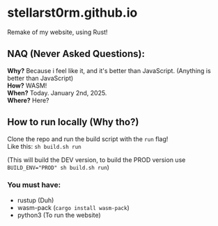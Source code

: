 # stellarst0rm.github.io
Remake of my website, using Rust!

## NAQ (Never Asked Questions):
**Why?**
Because i feel like it, and it's better than JavaScript. (Anything is better than JavaScript)
<br>**How?**
WASM!
<br>**When?**
Today. January 2nd, 2025.
<br>**Where?**
Here?

## How to run locally (Why tho?)
Clone the repo and run the build script with the `run` flag!
<br>Like this: `sh build.sh run`

(This will build the DEV version, to build the PROD version use `BUILD_ENV="PROD" sh build.sh run`)

### You must have:
- rustup (Duh)
- wasm-pack (`cargo install wasm-pack`)
- python3 (To run the website)
